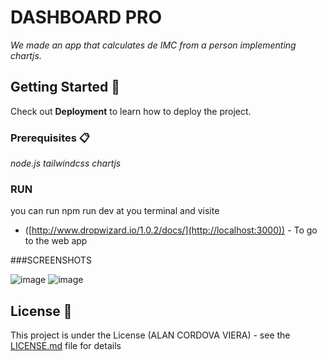 # DASHBOARD PRO

_We made an app that calculates de IMC from a person implementing chartjs._

## Getting Started 🚀

Check out **Deployment** to learn how to deploy the project.

### Prerequisites 📋

_node.js
tailwindcss
chartjs_

### RUN

you can run npm run dev at you terminal and visite 

* ([http://www.dropwizard.io/1.0.2/docs/](http://localhost:3000)) - To go to the web app



###SCREENSHOTS

![image](https://github.com/alanvviera/DashBoardPro/assets/28272388/20b16fd4-20c7-4821-b0bd-a0838215fcbb)
![image](https://github.com/alanvviera/DashBoardPro/assets/28272388/e033b058-ab3b-4489-8720-605dcc151925)




## License 📄

This project is under the License (ALAN CORDOVA VIERA) - see the [LICENSE.md](LICENSE.md) file for details
